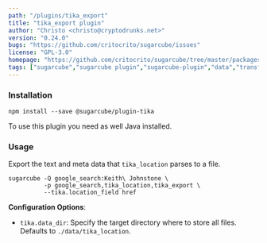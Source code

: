 ```yaml
---
path: "/plugins/tika_export"
title: "tika_export plugin"
author: "Christo <christo@cryptodrunks.net>"
version: "0.24.0"
bugs: "https://github.com/critocrito/sugarcube/issues"
license: "GPL-3.0"
homepage: "https://github.com/critocrito/sugarcube/tree/master/packages/plugin-tika#readme"
tags: ["sugarcube","sugarcube plugin","sugarcube-plugin","data","transformation","tika","documents","documents parsing","pdf extraction"]
---
```


### Installation
    npm install --save @sugarcube/plugin-tika

To use this plugin you need as well Java installed.


### Usage
Export the text and meta data that `tika_location` parses to a file.

    sugarcube -Q google_search:Keith\ Johnstone \
              -p google_search,tika_location,tika_export \
              --tika.location_field href

**Configuration Options**:

-   `tika.data_dir`: Specify the target directory where to store all
    files. Defaults to `./data/tika_location`.
